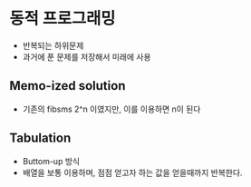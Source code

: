 # 동적 프로그래밍

- 반복되는 하위문제
- 과거에 푼 문제를 저장해서 미래에 사용

## Memo-ized solution

- 기존의 fibsms 2^n 이였지만, 이를 이용하면 n이 된다

## Tabulation

- Buttom-up 방식
- 배열을 보통 이용하며, 점점 얻고자 하는 값을 얻을때까지 반복한다.
